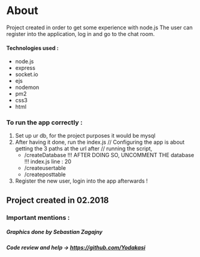### <h1> About 

Project created in order to get some experience with node.js 
The user can register into the application, log in and go to the chat room. 

#### Technologies used : 
* node.js 
* express 
* socket.io
* ejs 
* nodemon 
* pm2 
* css3 
* html 

### To run the app correctly : 
1. Set up ur db, for the project purposes it would be mysql 
2. After having it done, run the index.js 
// Configuring the app is about getting the 3 paths at the url after 
// running the script, 
	- /createDatabase !!! AFTER DOING SO, UNCOMMENT THE database
			  !!! index.js line : 20
	- /createusertable
	- /createposttable
3. Register the new user, login into the app afterwards ! 

## Project created in 02.2018 
### Important mentions : 
##### Graphics done by Sebastian Zagajny  
##### Code review and help -> https://github.com/Yodakasi
